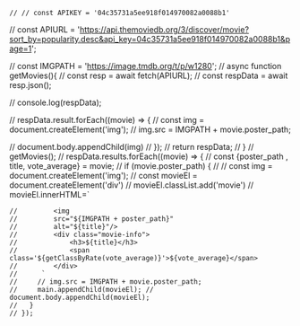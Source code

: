 
    // // const APIKEY = '04c35731a5ee918f014970082a0088b1'
// const APIURL = 'https://api.themoviedb.org/3/discover/movie?sort_by=popularity.desc&api_key=04c35731a5ee918f014970082a0088b1&page=1';

// const IMGPATH =  'https://image.tmdb.org/t/p/w1280';
// async function getMovies(){
//     const resp = await fetch(APIURL);
//     const respData = await resp.json();

//     console.log(respData);

//     respData.result.forEach((movie) => {
//         const img = document.createElement('img');
//         img.src = IMGPATH + movie.poster_path;

//         document.body.appendChild(img)
//     });
//     return respData;
// }
// getMovies();
 // respData.results.forEach((movie) => {
    //   const {poster_path , title, vote_average} = movie;
    //   if (movie.poster_path) {
    //     // const img = document.createElement('img');
    //     const movieEl = document.createElement('div')
    //     movieEl.classList.add('movie')
    //     movieEl.innerHTML=`
        
    //         <img 
    //         src="${IMGPATH + poster_path}" 
    //         alt="${title}"/>
    //         <div class="movie-info">
    //             <h3>${title}</h3>
    //             <span class='${getClassByRate(vote_average)}'>${vote_average}</span>
    //         </div>
    //      `
    //     // img.src = IMGPATH + movie.poster_path;
    //     main.appendChild(movieEl); // document.body.appendChild(movieEl);
    //   }
    // });
